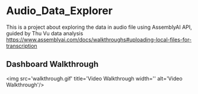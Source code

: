 # Audio_Data_Explorer

This is a project about exploring the data in audio file using AssemblyAI API, guided by Thu Vu data analysis
https://www.assemblyai.com/docs/walkthroughs#uploading-local-files-for-transcription

## Dashboard Walkthrough
<img src='walkthrough.gif' title='Video Walkthrough width='' alt='Video Walkthrough'/> 
